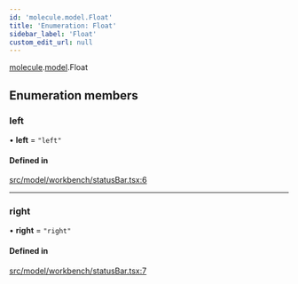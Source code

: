 ```yaml
---
id: 'molecule.model.Float'
title: 'Enumeration: Float'
sidebar_label: 'Float'
custom_edit_url: null
---
```


[molecule](../namespaces/molecule).[model](../namespaces/molecule.model).Float

## Enumeration members

### left

• **left** = `"left"`

#### Defined in

[src/model/workbench/statusBar.tsx:6](https://github.com/DTStack/molecule/blob/46c80551/src/model/workbench/statusBar.tsx#L6)

---

### right

• **right** = `"right"`

#### Defined in

[src/model/workbench/statusBar.tsx:7](https://github.com/DTStack/molecule/blob/46c80551/src/model/workbench/statusBar.tsx#L7)
